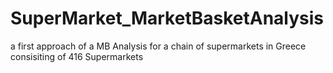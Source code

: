 # SuperMarket_MarketBasketAnalysis
a first approach of a MB Analysis for a chain of supermarkets in Greece consisiting of 416 Supermarkets
